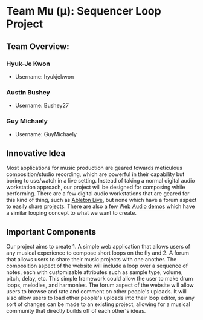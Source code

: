 # Team Mu (µ): Sequencer Loop Project
## Team Overview:
### Hyuk-Je Kwon
- Username: hyukjekwon
### Austin Bushey
- Username: Bushey27
### Guy Michaely
- Username: GuyMichaely
## Innovative Idea
Most applications for music production are geared towards meticulous composition/studio recording, which are powerful in their capability but boring to use/watch in a live setting. Instead of taking a normal digital audio workstation approach, our project will be designed for composing while performing. There are a few digital audio workstations that are geared for this kind of thing, such as [Ableton Live](https://en.wikipedia.org/wiki/Ableton_Live), but none which have a forum aspect to easily share projects. There are also a few [Web Audio demos](https://webaudiodemos.appspot.com/MIDIDrums/index.html) which have a similar looping concept to what we want to create.
## Important Components
Our project aims to create 1. A simple web application that allows users of any musical experience to compose short loops on the fly and 2. A forum that allows users to share their music projects with one another. The composition aspect of the website will include a loop over a sequence of notes, each with customizable attributes such as sample type, volume, pitch, delay, etc. This simple framework could allow the user to make drum loops, melodies, and harmonies. The forum aspect of the website will allow users to browse and rate and comment on other people's uploads. It will also allow users to load other people's uploads into their loop editor, so any sort of changes can be made to an existing project, allowing for a musical community that directly builds off of each other's ideas.
